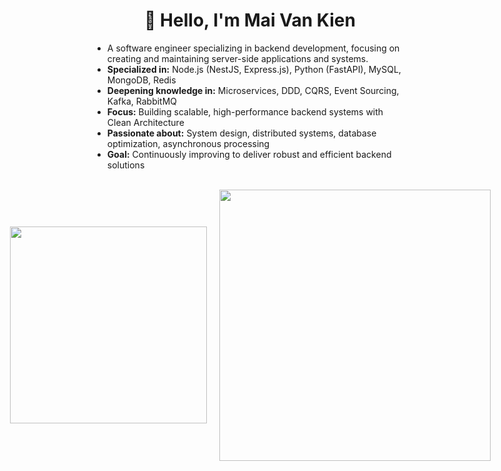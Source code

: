 <h1 align="center">👋 Hello, I'm Mai Van Kien</h1>

<ul>
  <li>A software engineer specializing in backend development, focusing on creating and maintaining server-side applications and systems.</li>
  <li><strong>Specialized in:</strong> Node.js (NestJS, Express.js), Python (FastAPI), MySQL, MongoDB, Redis</li>
  <li><strong>Deepening knowledge in:</strong> Microservices, DDD, CQRS, Event Sourcing, Kafka, RabbitMQ</li>
  <li><strong>Focus:</strong> Building scalable, high-performance backend systems with Clean Architecture</li>
  <li><strong>Passionate about:</strong> System design, distributed systems, database optimization, asynchronous processing</li>
  <li><strong>Goal:</strong> Continuously improving to deliver robust and efficient backend solutions</li>
</ul>


<br>
<div style="display: flex; justify-content: center; gap: 20px; align-items: center;">
  <a href="#" title="Maivankien">
    <img width="315" src="https://github-readme-stats.vercel.app/api/top-langs/?username=maivankien&hide=c%23,powershell,Mathematica,Ruby,Objective-C,Objective-C%2b%2b,Cuda,html,css,ejs,cmake,handlebars,scss&title_color=61dafb&text_color=ffffff&icon_color=61dafb&bg_color=20232a&langs_count=6&layout=compact&border_color=61dafb&hide_border=true" />
  </a>
  <a href="#" title="Maivankien">
    <img width="434" src="https://github-readme-stats.vercel.app/api?username=maivankien&show_icons=true&theme=react&border_color=61dafb&hide_border=true" />
  </a>
</div>



